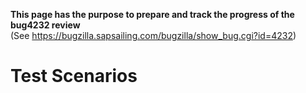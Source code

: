 **This page has the purpose to prepare and track the progress of the bug4232 review**  
(See https://bugzilla.sapsailing.com/bugzilla/show_bug.cgi?id=4232)  

# Test Scenarios

